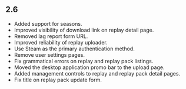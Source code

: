 ## 2.6

* Added support for seasons.
* Improved visibility of download link on replay detail page.
* Removed lag report form URL.
* Improved reliability of replay uploader.
* Use Steam as the primary authentication method.
* Remove user settings pages.
* Fix grammatical errors on replay and replay pack listings.
* Moved the desktop application promo bar to the upload page.
* Added management controls to replay and replay pack detail pages.
* Fix title on replay pack update form.
